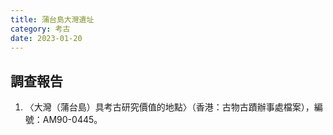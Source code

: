 ```yaml
---
title: 蒲台島大灣遺址
category: 考古
date: 2023-01-20
---
```

## 調查報告
1. 〈大灣（蒲台島）具考古研究價值的地點〉（香港：古物古蹟辦事處檔案），編號：AM90-0445。